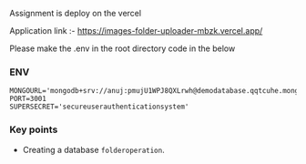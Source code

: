 Assignment is deploy on the vercel

Application link :- https://images-folder-uploader-mbzk.vercel.app/

Please make the .env in the root directory code in the below

### ENV
``` 
MONGOURL='mongodb+srv://anuj:pmujU1WPJ8QXLrwh@demodatabase.qqtcuhe.mongodb.net/folderoperation'
PORT=3001
SUPERSECRET='secureuserauthenticationsystem'
```

### Key points
- Creating a database `folderoperation`.